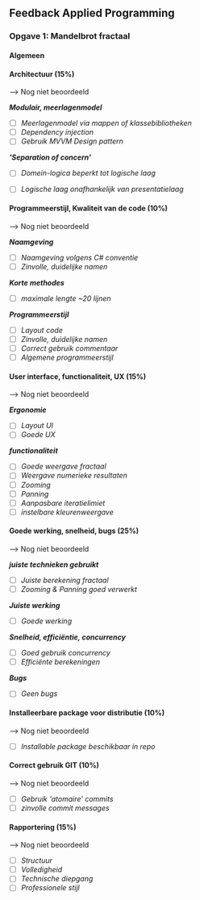 
## Feedback Applied Programming

### Opgave 1: Mandelbrot fractaal

#### Algemeen

#### Architectuur (15%)

--> Nog niet beoordeeld

***Modulair, meerlagenmodel***

- [ ] *Meerlagenmodel via mappen of klassebibliotheken*
- [ ] *Dependency injection*
- [ ] *Gebruik  MVVM Design pattern*

***'Separation of concern'***

- [ ] *Domein-logica beperkt tot logische laag*
- [ ] *Logische laag onafhankelijk van presentatielaag*


#### Programmeerstijl, Kwaliteit van de code (10%)

--> Nog niet beoordeeld

***Naamgeving***

- [ ] *Naamgeving volgens C# conventie*
- [ ] *Zinvolle, duidelijke namen*

***Korte methodes***

- [ ] *maximale lengte ~20 lijnen*

***Programmeerstijl***

- [ ] *Layout code*
- [ ] *Zinvolle, duidelijke namen*
- [ ] *Correct gebruik commentaar*
- [ ] *Algemene programmeerstijl*

#### User interface, functionaliteit, UX (15%) 

--> Nog niet beoordeeld

***Ergonomie***

- [ ] *Layout UI*
- [ ] *Goede UX*

***functionaliteit***

- [ ] *Goede weergave fractaal*
- [ ] *Weergave numerieke resultaten*
- [ ] *Zooming*
- [ ] *Panning*
- [ ] *Aanpasbare iteratielimiet*
- [ ] *instelbare kleurenweergave*

#### Goede werking, snelheid, bugs (25%)

--> Nog niet beoordeeld

***juiste technieken gebruikt***

- [ ] *Juiste berekening fractaal*
- [ ] *Zooming & Panning goed verwerkt*

***Juiste werking***

- [ ] *Goede werking*

***Snelheid, efficiëntie, concurrency***

- [ ] *Goed gebruik concurrency*
- [ ] *Efficiënte berekeningen*

***Bugs***

- [ ] *Geen bugs*

#### Installeerbare package voor distributie (10%)

--> Nog niet beoordeeld

- [ ] *Installable package beschikbaar in repo*

#### Correct gebruik GIT (10%)

--> Nog niet beoordeeld

- [ ] *Gebruik 'atomaire' commits*
- [ ] *zinvolle commit messages*

#### Rapportering (15%)

--> Nog niet beoordeeld

- [ ] *Structuur*
- [ ] *Volledigheid*
- [ ] *Technische diepgang*
- [ ] *Professionele stijl*